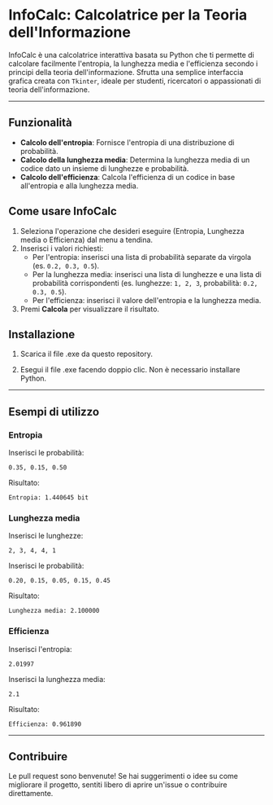 # InfoCalc: Calcolatrice per la Teoria dell'Informazione 

InfoCalc è una calcolatrice interattiva basata su Python che ti permette di calcolare facilmente l'entropia, la lunghezza media e l'efficienza secondo i principi della teoria dell'informazione. Sfrutta una semplice interfaccia grafica creata con `Tkinter`, ideale per studenti, ricercatori o appassionati di teoria dell'informazione.

---

## Funzionalità

- **Calcolo dell'entropia**: Fornisce l'entropia di una distribuzione di probabilità.
- **Calcolo della lunghezza media**: Determina la lunghezza media di un codice dato un insieme di lunghezze e probabilità.
- **Calcolo dell'efficienza**: Calcola l'efficienza di un codice in base all'entropia e alla lunghezza media.

## Come usare InfoCalc

1. Seleziona l'operazione che desideri eseguire (Entropia, Lunghezza media o Efficienza) dal menu a tendina.
2. Inserisci i valori richiesti:
   - Per l'entropia: inserisci una lista di probabilità separate da virgola (es. `0.2, 0.3, 0.5`).
   - Per la lunghezza media: inserisci una lista di lunghezze e una lista di probabilità corrispondenti (es. lunghezze: `1, 2, 3`, probabilità: `0.2, 0.3, 0.5`).
   - Per l'efficienza: inserisci il valore dell'entropia e la lunghezza media.
3. Premi **Calcola** per visualizzare il risultato.

## Installazione

1. Scarica il file .exe da questo repository.

2. Esegui il file .exe facendo doppio clic. Non è necessario installare Python.

---

## Esempi di utilizzo

### Entropia

Inserisci le probabilità:  
```
0.35, 0.15, 0.50
```

Risultato:  
```
Entropia: 1.440645 bit
```

### Lunghezza media

Inserisci le lunghezze:  
```
2, 3, 4, 4, 1
```

Inserisci le probabilità:  
```
0.20, 0.15, 0.05, 0.15, 0.45
```

Risultato:  
```
Lunghezza media: 2.100000
```

### Efficienza

Inserisci l'entropia:  
```
2.01997
```

Inserisci la lunghezza media:  
```
2.1
```

Risultato:  
```
Efficienza: 0.961890
```

---

## Contribuire
Le pull request sono benvenute! Se hai suggerimenti o idee su come migliorare il progetto, sentiti libero di aprire un'issue o contribuire direttamente.
